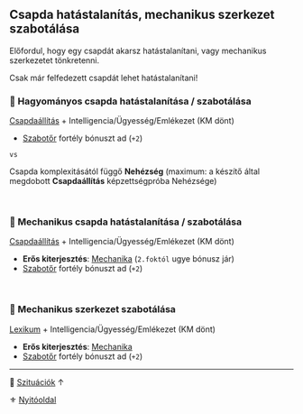 ## Csapda hatástalanítás, mechanikus szerkezet szabotálása


Előfordul, hogy egy csapdát akarsz hatástalanítani, vagy mechanikus szerkezetet tönkretenni.

Csak már felfedezett csapdát lehet hatástalanítani!

### 🔆 Hagyományos csapda hatástalanítása / szabotálása

[Csapdaállítás](../kepzettsegek.szekunder/csapdaallitas.md) + Intelligencia/Ügyesség/Emlékezet (KM dönt)
- [Szabotőr](../fortelyok.altalanos/szabotor.md) fortély bónuszt ad (`+2`)

`vs`

Csapda komplexitásától függő **Nehézség** (maximum: a készítő által megdobott **Csapdaállítás** képzettségpróba Nehézsége)

<br />

### 🔆 Mechanikus csapda hatástalanítása / szabotálása

[Csapdaállítás](../kepzettsegek.szekunder/csapdaallitas.md) + Intelligencia/Ügyesség/Emlékezet (KM dönt)

- **Erős kiterjesztés**: [Mechanika](../fortelyok.altalanos/mechanika.md) (`2.foktól` ugye bónusz jár)
- [Szabotőr](../fortelyok.altalanos/szabotor.md) fortély bónuszt ad (`+2`)

<br />

### 🔆 Mechanikus szerkezet szabotálása

[Lexikum](../kepzettsegek.szekunder/lexikum.md) + Intelligencia/Ügyesség/Emlékezet (KM dönt)

- **Erős kiterjesztés**:  [Mechanika](../fortelyok.altalanos/mechanika.md)
- [Szabotőr](../fortelyok.altalanos/szabotor.md) fortély bónuszt ad (`+2`)


---

🔗 [Szituációk](../160_szituaciok.md) ↑

⚜️ [Nyitóoldal](../start.md#16-szitu%C3%A1ci%C3%B3k)
